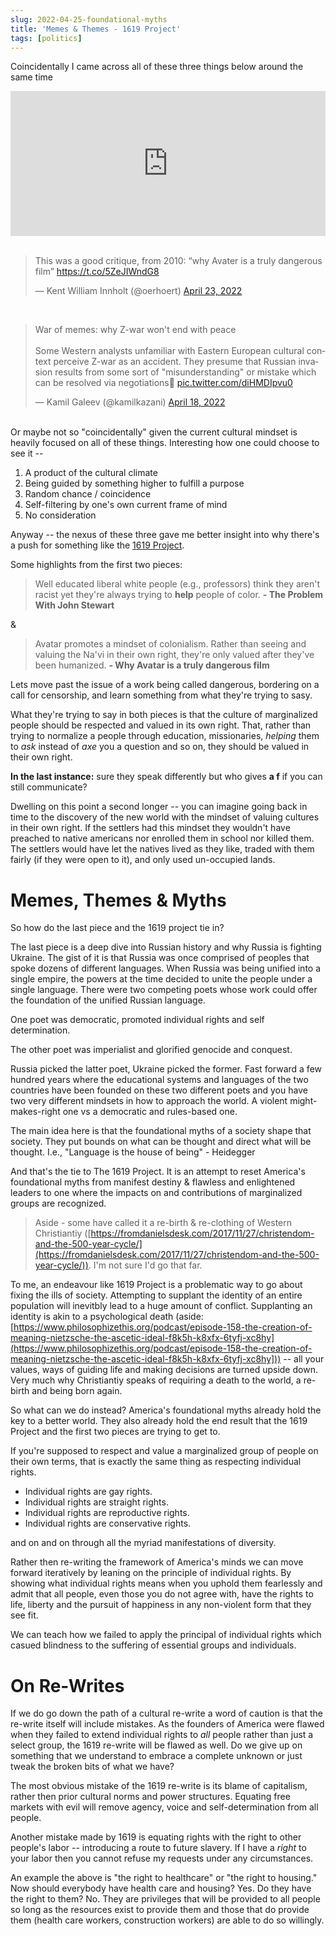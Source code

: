 ```yaml
---
slug: 2022-04-25-foundational-myths
title: 'Memes & Themes - 1619 Project'
tags: [politics]
---
```

Coincidentally I came across all of these three things below around the same time

<iframe style={{borderRadius:12}} src="https://open.spotify.com/embed/episode/2fX9FG3l002rHyMRdOFw6D?utm_source=generator" width="100%" height="232" frameBorder="0" allowfullscreen="" allow="autoplay; clipboard-write; encrypted-media; fullscreen; picture-in-picture"></iframe>

<br/>
<br/>

<blockquote class="twitter-tweet"><p lang="en" dir="ltr">This was a good critique, from 2010: “why Avater is a truly dangerous film” <a href="https://t.co/5ZeJIWndG8">https://t.co/5ZeJIWndG8</a></p>&mdash; Kent William Innholt (@oerhoert) <a href="https://twitter.com/oerhoert/status/1517801045455478784?ref_src=twsrc%5Etfw">April 23, 2022</a></blockquote>

<br/>

<blockquote class="twitter-tweet"><p lang="en" dir="ltr">War of memes: why Z-war won&#39;t end with peace<br/><br/>Some Western analysts unfamiliar with Eastern European cultural context perceive Z-war as an accident. They presume that Russian invasion results from some sort of &quot;misunderstanding&quot; or mistake which can be resolved via negotiations🧵 <a href="https://t.co/diHMDIpvu0">pic.twitter.com/diHMDIpvu0</a></p>&mdash; Kamil Galeev (@kamilkazani) <a href="https://twitter.com/kamilkazani/status/1516162437455654913?ref_src=twsrc%5Etfw">April 18, 2022</a></blockquote>

<!--truncate-->
<br/>
Or maybe not so "coincidentally" given the current cultural mindset is heavily focused on all of these things. Interesting how one could choose to see it --

1. A product of the cultural climate
2. Being guided by something higher to fulfill a purpose
3. Random chance / coincidence
4. Self-filtering by one's own current frame of mind
5. No consideration


Anyway -- the nexus of these three gave me better insight into why there's a push for something like the [1619 Project](https://en.wikipedia.org/wiki/The_1619_Project).

Some highlights from the first two pieces:

> Well educated liberal white people (e.g., professors) think they aren't racist yet they're always trying to **help** people of color. **- The Problem With John Stewart**

&

> Avatar promotes a mindset of colonialism. Rather than seeing and valuing the Na'vi in their own right, they're only valued after they've been humanized. **- Why Avatar is a truly dangerous film**

Lets move past the issue of a work being called dangerous, bordering on a call for censorship, and learn something from what they're trying to sasy.

What they're trying to say in both pieces is that the culture of marginalized people should be respected and valued in its own right. That, rather than trying to normalize a people through education, missionaries, _helping_ them to *ask* instead of *axe* you a question and so on, they should be valued in their own right.

**In the last instance:** sure they speak differently but who gives **a f** if you can still communicate?

Dwelling on this point a second longer -- you can imagine going back in time to the discovery of the new world with the mindset of valuing cultures in their own right. If the settlers had this mindset they wouldn't have preached to native americans nor enrolled them in school nor killed them. The settlers would have let the natives lived as they like, traded with them fairly (if they were open to it), and only used un-occupied lands.

# Memes, Themes & Myths

So how do the last piece and the 1619 project tie in?

The last piece is a deep dive into Russian history and why Russia is fighting Ukraine. The gist of it is that Russia was once comprised of peoples that spoke dozens of different languages. When Russia was being unified into a single empire, the powers at the time decided to unite the people under a single language. There were two competing poets whose work could offer the foundation of the unified Russian language.

One poet was democratic, promoted individual rights and self determination.

The other poet was imperialist and glorified genocide and conquest.

Russia picked the latter poet, Ukraine picked the former. Fast forward a few hundred years where the educational systems and languages of the two countries have been founded on these two different poets and you have two very different mindsets in how to approach the world. A violent might-makes-right one vs a democratic and rules-based one.

The main idea here is that the foundational myths of a society shape that society. They put bounds on what can be thought and direct what will be thought. I.e., "Language is the house of being" - Heidegger

And that's the tie to The 1619 Project. It is an attempt to reset America's foundational myths from manifest destiny & flawless and enlightened leaders to one where the impacts on and contributions of marginalized groups are recognized.

> Aside - some have called it a re-birth & re-clothing of Western Christiantiy ([https://fromdanielsdesk.com/2017/11/27/christendom-and-the-500-year-cycle/](https://fromdanielsdesk.com/2017/11/27/christendom-and-the-500-year-cycle/)). I'm not sure I'd go that far.

To me, an endeavour like 1619 Project is a problematic way to go about fixing the ills of society. Attempting to supplant the identity of an entire population will inevitbly lead to a huge amount of conflict. Supplanting an identity is akin to a psychological death (aside: [https://www.philosophizethis.org/podcast/episode-158-the-creation-of-meaning-nietzsche-the-ascetic-ideal-f8k5h-k8xfx-6tyfj-xc8hy](https://www.philosophizethis.org/podcast/episode-158-the-creation-of-meaning-nietzsche-the-ascetic-ideal-f8k5h-k8xfx-6tyfj-xc8hy])) -- all your values, ways of guiding life and making decisions are turned upside down. Very much why Christiantiy speaks of requiring a death to the world, a re-birth and being born again.

So what can we do instead? America's foundational myths already hold the key to a better world. They also already hold the end result that the 1619 Project and the first two pieces are trying to get to.

If you're supposed to respect and value a marginalized group of people on their own terms, that is exactly the same thing as respecting individual rights.

* Individual rights are gay rights.
* Individual rights are straight rights.
* Individual rights are reproductive rights.
* Individual rights are conservative rights.

and on and on through all the myriad manifestations of diversity.

Rather then re-writing the framework of America's minds we can move forward iteratively by leaning on the principle of individual rights. By showing what individual rights means when you uphold them fearlessly and admit that all people, even those you do not agree with, have the rights to life, liberty and the pursuit of happiness in any non-violent form that they see fit.

We can teach how we failed to apply the principal of individual rights which casued blindness to the suffering of essential groups and individuals.

# On Re-Writes

If we do go down the path of a cultural re-write a word of caution is that the re-write itself will include mistakes. As the founders of America were flawed when they failed to extend individual rights to _all_ people rather than just a select group, the 1619 re-write will be flawed as well. Do we give up on something that we understand to embrace a complete unknown or just tweak the broken bits of what we have?

The most obvious mistake of the 1619 re-write is its blame of capitalism, rather then prior cultural norms and power structures. Equating free markets with evil will remove agency, voice and self-determination from all people.

Another mistake made by 1619 is equating rights with the right to other people's labor -- introducing a route to future slavery. If I have a _right_ to your labor then you cannot refuse my requests under any circumstances.

An example the above is "the right to healthcare" or "the right to housing." Now should everybody have health care and housing? Yes. Do they have the right to them? No. They are privileges that will be provided to all people so long as the resources exist to provide them and those that do provide them (health care workers, construction workers) are able to do so willingly.